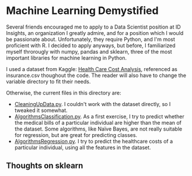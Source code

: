 # Machine Learning Demystified

Several friends encouraged me to apply to a Data Scientist position at ID Insights, an organization I greatly admire, and for a position which I would be passionate about. Unfortunately, they require Python, and I'm most proficient with R. I decided to apply anyways, but before, I familiarized myself throrougly with numpy, pandas and sklearn, three of the most important libraries for machine learning in Python.

I used a dataset from Kaggle: [Health Care Cost Analysis](https://www.kaggle.com/flagma/health-care-cost-analysys-prediction-python/data), referenced as insurance.csv thoughout the code. The reader will also have to change the variable directory to fit their needs.

Otherwise, the current files in this directory are:

- [CleaningUpData.py](https://github.com/NunoSempere/nunosempere.github.io/blob/master/maths-prog/MachineLearningDemystified/CleaningUpData.py). I couldn't work with the dataset directly, so I tweaked it somewhat.
- [AlgorithmsClassification.py](https://github.com/NunoSempere/nunosempere.github.io/blob/master/maths-prog/MachineLearningDemystified/AlgorithmsClassification.py). As a first exercise, I try to predict whether the medical bills of a particular individual are higher than the mean of the dataset. Some algorithms, like Naïve Bayes, are not really suitable for regression, but are great for predicting classes.
- [AlgorithmsRegression,py](https://github.com/NunoSempere/nunosempere.github.io/blob/master/maths-prog/MachineLearningDemystified/AlgorithmsRegression,py). I try to predict the healthcare costs of a particular individual, using all the features in the dataset.

## Thoughts on sklearn

## 

